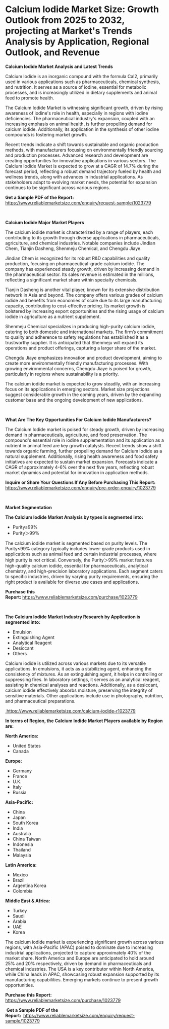 <p><h1>Calcium Iodide Market Size: Growth Outlook from 2025 to 2032, projecting at Market's Trends Analysis by Application, Regional Outlook, and Revenue</h1></p><p><strong>Calcium Iodide Market Analysis and Latest Trends</strong></p>
<p><p>Calcium Iodide is an inorganic compound with the formula CaI2, primarily used in various applications such as pharmaceuticals, chemical synthesis, and nutrition. It serves as a source of iodine, essential for metabolic processes, and is increasingly utilized in dietary supplements and animal feed to promote health.</p><p>The Calcium Iodide Market is witnessing significant growth, driven by rising awareness of iodine's role in health, especially in regions with iodine deficiencies. The pharmaceutical industry's expansion, coupled with an increasing emphasis on animal health, is further propelling demand for calcium iodide. Additionally, its application in the synthesis of other iodine compounds is fostering market growth.</p><p>Recent trends indicate a shift towards sustainable and organic production methods, with manufacturers focusing on environmentally friendly sourcing and production processes. Advanced research and development are creating opportunities for innovative applications in various sectors. The Calcium Iodide Market is expected to grow at a CAGR of 14.7% during the forecast period, reflecting a robust demand trajectory fueled by health and wellness trends, along with advances in industrial applications. As stakeholders adapt to evolving market needs, the potential for expansion continues to be significant across various regions.</p></p>
<p><strong>Get a Sample PDF of the Report:&nbsp;</strong> <a href="https://www.reliablemarketsize.com/enquiry/request-sample/1023779?utm_campaign=3260&utm_medium=2&utm_source=Github&utm_content=ia&utm_term=16042025&utm_id=calcium-iodide">https://www.reliablemarketsize.com/enquiry/request-sample/1023779</a></p>
<p>&nbsp;</p>
<p><strong>Calcium Iodide Major Market Players</strong></p>
<p><p>The calcium iodide market is characterized by a range of players, each contributing to its growth through diverse applications in pharmaceuticals, agriculture, and chemical industries. Notable companies include Jindian Chem, Tianjin Dasheng, Shenmeju Chemical, and Chengdu Jiaye.</p><p>Jindian Chem is recognized for its robust R&D capabilities and quality production, focusing on pharmaceutical-grade calcium iodide. The company has experienced steady growth, driven by increasing demand in the pharmaceutical sector. Its sales revenue is estimated in the millions, reflecting a significant market share within specialty chemicals.</p><p>Tianjin Dasheng is another vital player, known for its extensive distribution network in Asia and beyond. The company offers various grades of calcium iodide and benefits from economies of scale due to its large manufacturing capacity, contributing to cost-effective pricing. Its market growth is bolstered by increasing export opportunities and the rising usage of calcium iodide in agriculture as a nutrient supplement.</p><p>Shenmeju Chemical specializes in producing high-purity calcium iodide, catering to both domestic and international markets. The firm’s commitment to quality and adherence to safety regulations has established it as a trustworthy supplier. It is anticipated that Shenmeju will expand its operations and product offerings, capturing a larger share of the market.</p><p>Chengdu Jiaye emphasizes innovation and product development, aiming to create more environmentally friendly manufacturing processes. With growing environmental concerns, Chengdu Jiaye is poised for growth, particularly in regions where sustainability is a priority.</p><p>The calcium iodide market is expected to grow steadily, with an increasing focus on its applications in emerging sectors. Market size projections suggest considerable growth in the coming years, driven by the expanding customer base and the ongoing development of new applications.</p></p>
<p>&nbsp;</p>
<p><strong>What Are The Key Opportunities For Calcium Iodide Manufacturers?</strong></p>
<p><p>The Calcium Iodide market is poised for steady growth, driven by increasing demand in pharmaceuticals, agriculture, and food preservation. The compound's essential role in iodine supplementation and its application as a nutrient in animal feed are key growth catalysts. Recent trends show a shift towards organic farming, further propelling demand for Calcium Iodide as a natural supplement. Additionally, rising health awareness and food safety initiatives are expected to sustain market expansion. Forecasts indicate a CAGR of approximately 4-6% over the next five years, reflecting robust market dynamics and potential for innovation in application methods.</p></p>
<p><strong>Inquire or Share Your Questions If Any Before Purchasing This Report:</strong> <a href="https://www.reliablemarketsize.com/enquiry/pre-order-enquiry/1023779?utm_campaign=3260&utm_medium=2&utm_source=Github&utm_content=ia&utm_term=16042025&utm_id=calcium-iodide">https://www.reliablemarketsize.com/enquiry/pre-order-enquiry/1023779</a></p>
<p>&nbsp;</p>
<p><strong>Market Segmentation</strong></p>
<p><strong>The Calcium Iodide Market Analysis by types is segmented into:</strong></p>
<p><ul><li>Purity≤99%</li><li>Purity＞99%</li></ul></p>
<p><p>The calcium iodide market is segmented based on purity levels. The Purity≤99% category typically includes lower-grade products used in applications such as animal feed and certain industrial processes, where high purity is not critical. Conversely, the Purity＞99% market features high-quality calcium iodide, essential for pharmaceuticals, analytical chemistry, and high-precision laboratory applications. Each segment caters to specific industries, driven by varying purity requirements, ensuring the right product is available for diverse use cases and applications.</p></p>
<p><strong>Purchase this Report:&nbsp;</strong><a href="https://www.reliablemarketsize.com/purchase/1023779?utm_campaign=3260&utm_medium=2&utm_source=Github&utm_content=ia&utm_term=16042025&utm_id=calcium-iodide">https://www.reliablemarketsize.com/purchase/1023779</a></p>
<p>&nbsp;</p>
<p><strong>The Calcium Iodide Market Industry Research by Application is segmented into:</strong></p>
<p><ul><li>Emulsion</li><li>Extinguishing Agent</li><li>Analytical Reagent</li><li>Desiccant</li><li>Others</li></ul></p>
<p><p>Calcium iodide is utilized across various markets due to its versatile applications. In emulsions, it acts as a stabilizing agent, enhancing the consistency of mixtures. As an extinguishing agent, it helps in controlling or suppressing fires. In laboratory settings, it serves as an analytical reagent, assisting in chemical analyses and reactions. Additionally, as a desiccant, calcium iodide effectively absorbs moisture, preserving the integrity of sensitive materials. Other applications include use in photography, nutrition, and pharmaceutical preparations.</p></p>
<p><a href="https://www.reliablemarketsize.com/calcium-iodide-r1023779?utm_campaign=3260&utm_medium=2&utm_source=Github&utm_content=ia&utm_term=16042025&utm_id=calcium-iodide">&nbsp;https://www.reliablemarketsize.com/calcium-iodide-r1023779</a></p>
<p><strong>In terms of Region, the Calcium Iodide Market Players available by Region are:</strong></p>
<p>
    <p> <strong> North America: </strong>
        <ul>
            <li>United States</li>
            <li>Canada</li>
        </ul>
        </p> 
    <p> <strong> Europe: </strong>
        <ul>
            <li>Germany</li>
            <li>France</li>
            <li>U.K.</li>
            <li>Italy</li>
            <li>Russia</li>
        </ul>
        </p> 
    <p> <strong> Asia-Pacific: </strong>
        <ul>
            <li>China</li>
            <li>Japan</li>
            <li>South Korea</li>
            <li>India</li>
            <li>Australia</li>
            <li>China Taiwan</li>
            <li>Indonesia</li>
            <li>Thailand</li>
            <li>Malaysia</li>
        </ul>
        </p> 
    <p> <strong> Latin America: </strong>
        <ul>
            <li>Mexico</li>
            <li>Brazil</li>
            <li>Argentina Korea</li>
            <li>Colombia</li>
        </ul>
        </p> 
    <p> <strong> Middle East & Africa: </strong>
        <ul>
            <li>Turkey</li>
            <li>Saudi</li>
            <li>Arabia</li>
            <li>UAE</li>
            <li>Korea</li>
        </ul>
    </p>
    </p>
<p><p>The calcium iodide market is experiencing significant growth across various regions, with Asia-Pacific (APAC) poised to dominate due to increasing industrial applications, projected to capture approximately 40% of the market share. North America and Europe are anticipated to hold around 25% and 20% respectively, driven by demand in pharmaceuticals and chemical industries. The USA is a key contributor within North America, while China leads in APAC, showcasing robust expansion supported by its manufacturing capabilities. Emerging markets continue to present growth opportunities.</p></p>
<p><strong>Purchase this Report: </strong><a href="https://www.reliablemarketsize.com/purchase/1023779?utm_campaign=3260&utm_medium=2&utm_source=Github&utm_content=ia&utm_term=16042025&utm_id=calcium-iodide">https://www.reliablemarketsize.com/purchase/1023779</a></p>
<p>&nbsp;<strong>Get a Sample PDF of the Report:&nbsp;&nbsp;</strong><a href="https://www.reliablemarketsize.com/enquiry/request-sample/1023779?utm_campaign=3260&utm_medium=2&utm_source=Github&utm_content=ia&utm_term=16042025&utm_id=calcium-iodide">https://www.reliablemarketsize.com/enquiry/request-sample/1023779</a></p>
<p><strong></strong></p>
<p><p></p><p></p><p></p></p>